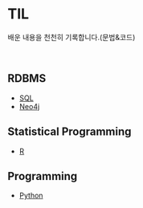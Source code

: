 # TIL
배운 내용을 천천히 기록합니다.(문법&코드)

<br/>

## RDBMS
- [SQL](https://github.com/ChungMok/TIL/tree/main/SQL)
- [Neo4j](https://github.com/ChungMok/TIL/blob/main/Neo4j.md)

## Statistical Programming
- [R](https://github.com/ChungMok/TIL/blob/main/R.md)

## Programming
- [Python](https://github.com/ChungMok/TIL/blob/main/Python.md)
